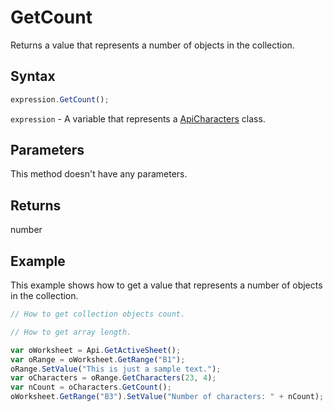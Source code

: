 # GetCount

Returns a value that represents a number of objects in the collection.

## Syntax

```javascript
expression.GetCount();
```

`expression` - A variable that represents a [ApiCharacters](../ApiCharacters.md) class.

## Parameters

This method doesn't have any parameters.

## Returns

number

## Example

This example shows how to get a value that represents a number of objects in the collection.

```javascript editor-xlsx
// How to get collection objects count.

// How to get array length.

var oWorksheet = Api.GetActiveSheet();
var oRange = oWorksheet.GetRange("B1");
oRange.SetValue("This is just a sample text.");
var oCharacters = oRange.GetCharacters(23, 4);
var nCount = oCharacters.GetCount();
oWorksheet.GetRange("B3").SetValue("Number of characters: " + nCount);
```
